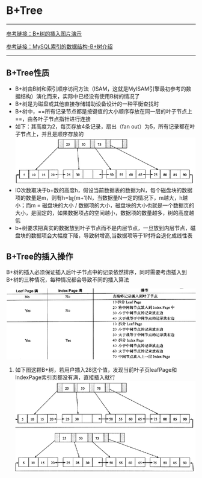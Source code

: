 # B+Tree

---

[参考链接：B+树的插入图片演示](https://www.cnblogs.com/zh718594493/p/12208878.html)

[参考链接：MySQL索引的数据结构-B+树介绍](https://www.cnblogs.com/nickchen121/p/11152523.html)

---

## B+Tree性质

+ B+树由B树和索引顺序访问方法（ISAM，这就是MyISAM引擎最初参考的数据结构）演化而来，实际中已经没有使用B树的情况了
+ B+树是为磁盘或其他直接存储辅助设备设计的一种平衡查找时
+ B+树中，==所有记录节点都是按键值的大小顺序存放在同一层的叶子节点上==，由各叶子节点指针进行连接
+ 如下：其高度为2，每页存放4条记录，扇出（fan out）为5，所有记录都在叶子节点上，并且是顺序存放的
![B+Tree](./images/B+Tree示例.png)
+ IO次数取决于b+数的高度h，假设当前数据表的数据为N，每个磁盘块的数据项的数量是m，则有h=㏒(m+1)N，当数据量N一定的情况下，m越大，h越小；而m = 磁盘块的大小 / 数据项的大小，磁盘块的大小也就是一个数据页的大小，是固定的，如果数据项占的空间越小，数据项的数量越多，树的高度越低
+ b+树要求把真实的数据放到叶子节点而不是内层节点，一旦放到内层节点，磁盘块的数据项会大幅度下降，导致树增高,当数据项等于1时将会退化成线性表

## B+Tree的插入操作

B+树的插入必须保证插入后叶子节点中的记录依然排序，同时需要考虑插入到B+树的三种情况，每种情况都会导致不同的插入算法

![B+Tree插入算法](./images/1007094-20190715183222522-74104570.png)

1. 如下图这颗B+树，若用户插入28这个值，发现当前叶子页leafPage和IndexPage索引页都没有满，直接插入就行
![插入值28](./images/1007094-20190715183410648-1481295178.png)
![插入值28后](./images/1007094-20190715183321918-762706256.png)
